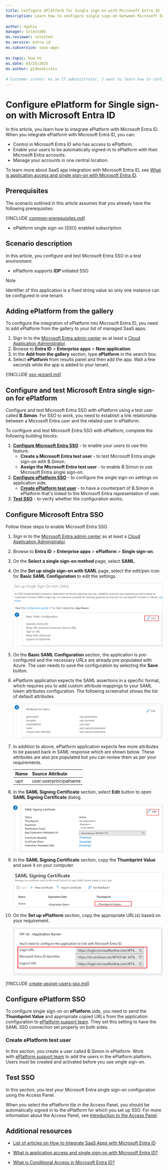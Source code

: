 ```yaml
---
title: Configure ePlatform for Single sign-on with Microsoft Entra ID
description: Learn how to configure single sign-on between Microsoft Entra ID and ePlatform.

author: nguhiu
manager: CelesteDG
ms.reviewer: celested
ms.service: entra-id
ms.subservice: saas-apps

ms.topic: how-to
ms.date: 03/25/2025
ms.author: gideonkiratu

# Customer intent: As an IT administrator, I want to learn how to configure single sign-on between Microsoft Entra ID and ePlatform so that I can control who has access to ePlatform, enable automatic sign-in with Microsoft Entra accounts, and manage my accounts in one central location.
---
```


# Configure ePlatform for Single sign-on with Microsoft Entra ID

In this article,  you learn how to integrate ePlatform with Microsoft Entra ID. When you integrate ePlatform with Microsoft Entra ID, you can:

* Control in Microsoft Entra ID who has access to ePlatform.
* Enable your users to be automatically signed-in to ePlatform with their Microsoft Entra accounts.
* Manage your accounts in one central location.

To learn more about SaaS app integration with Microsoft Entra ID, see [What is application access and single sign-on with Microsoft Entra ID](~/identity/enterprise-apps/what-is-single-sign-on.md).

## Prerequisites

The scenario outlined in this article assumes that you already have the following prerequisites:

[!INCLUDE [common-prerequisites.md](~/identity/saas-apps/includes/common-prerequisites.md)]
* ePlatform single sign-on (SSO) enabled subscription.

## Scenario description

In this article,  you configure and test Microsoft Entra SSO in a test environment.

* ePlatform supports **IDP** initiated SSO

> [!NOTE]
> Identifier of this application is a fixed string value so only one instance can be configured in one tenant.

## Adding ePlatform from the gallery

To configure the integration of ePlatform into Microsoft Entra ID, you need to add ePlatform from the gallery to your list of managed SaaS apps.

1. Sign in to the [Microsoft Entra admin center](https://entra.microsoft.com) as at least a [Cloud Application Administrator](~/identity/role-based-access-control/permissions-reference.md#cloud-application-administrator).
1. Browse to **Entra ID** > **Enterprise apps** > **New application**.
1. In the **Add from the gallery** section, type **ePlatform** in the search box.
1. Select **ePlatform** from results panel and then add the app. Wait a few seconds while the app is added to your tenant.

 [!INCLUDE [sso-wizard.md](~/identity/saas-apps/includes/sso-wizard.md)]

<a name='configure-and-test-azure-ad-single-sign-on-for-eplatform'></a>

## Configure and test Microsoft Entra single sign-on for ePlatform

Configure and test Microsoft Entra SSO with ePlatform using a test user called **B.Simon**. For SSO to work, you need to establish a link relationship between a Microsoft Entra user and the related user in ePlatform.

To configure and test Microsoft Entra SSO with ePlatform, complete the following building blocks:

1. **[Configure Microsoft Entra SSO](#configure-azure-ad-sso)** - to enable your users to use this feature.
    * **Create a Microsoft Entra test user** - to test Microsoft Entra single sign-on with B.Simon.
    * **Assign the Microsoft Entra test user** - to enable B.Simon to use Microsoft Entra single sign-on.
1. **[Configure ePlatform SSO](#configure-eplatform-sso)** - to configure the single sign-on settings on application side.
    * **[Create ePlatform test user](#create-eplatform-test-user)** - to have a counterpart of B.Simon in ePlatform that's linked to the Microsoft Entra representation of user.
1. **[Test SSO](#test-sso)** - to verify whether the configuration works.

<a name='configure-azure-ad-sso'></a>

## Configure Microsoft Entra SSO

Follow these steps to enable Microsoft Entra SSO.

1. Sign in to the [Microsoft Entra admin center](https://entra.microsoft.com) as at least a [Cloud Application Administrator](~/identity/role-based-access-control/permissions-reference.md#cloud-application-administrator).
1. Browse to **Entra ID** > **Enterprise apps** > **ePlatform** > **Single sign-on**.
1. On the **Select a single sign-on method** page, select **SAML**.
1. On the **Set up single sign-on with SAML** page, select the edit/pen icon for **Basic SAML Configuration** to edit the settings.

   ![Edit Basic SAML Configuration](common/edit-urls.png)

1. On the **Basic SAML Configuration** section, the application is pre-configured and the necessary URLs are already pre-populated with Azure. The user needs to save the configuration by selecting the **Save** button.

1. ePlatform application expects the SAML assertions in a specific format, which requires you to add custom attribute mappings to your SAML token attributes configuration. The following screenshot shows the list of default attributes.

	![image](common/default-attributes.png)

1. In addition to above, ePlatform application expects few more attributes to be passed back in SAML response which are shown below. These attributes are also pre populated but you can review them as per your requirements.

    | Name | Source Attribute |
	| ---------------| --------------- |
	| upn | user.userprincipalname |

1. In the **SAML Signing Certificate** section, select **Edit** button to open **SAML Signing Certificate** dialog.

	![Edit SAML Signing Certificate](common/edit-certificate.png)

1. In the **SAML Signing Certificate** section, copy the **Thumbprint Value** and save it on your computer.

    ![Copy Thumbprint value](common/copy-thumbprint.png)

1. On the **Set up ePlatform** section, copy the appropriate URL(s) based on your requirement.

	![Copy configuration URLs](common/copy-configuration-urls.png)

<a name='create-an-azure-ad-test-user'></a>

[!INCLUDE [create-assign-users-sso.md](~/identity/saas-apps/includes/create-assign-users-sso.md)]

## Configure ePlatform SSO

To configure single sign-on on **ePlatform** side, you need to send the **Thumbprint Value** and appropriate copied URLs from the application configuration to [ePlatform support team](https://help.eplatform.co/hc/en-us). They set this setting to have the SAML SSO connection set properly on both sides.

### Create ePlatform test user

In this section, you create a user called B.Simon in ePlatform. Work with [ePlatform support team](https://help.eplatform.co/hc/en-us) to add the users in the ePlatform platform. Users must be created and activated before you use single sign-on.

## Test SSO

In this section, you test your Microsoft Entra single sign-on configuration using the Access Panel.

When you select the ePlatform tile in the Access Panel, you should be automatically signed in to the ePlatform for which you set up SSO. For more information about the Access Panel, see [Introduction to the Access Panel](https://support.microsoft.com/account-billing/sign-in-and-start-apps-from-the-my-apps-portal-2f3b1bae-0e5a-4a86-a33e-876fbd2a4510).

## Additional resources

- [List of articles on How to Integrate SaaS Apps with Microsoft Entra ID](./tutorial-list.md)

- [What is application access and single sign-on with Microsoft Entra ID?](~/identity/enterprise-apps/what-is-single-sign-on.md)

- [What is Conditional Access in Microsoft Entra ID?](~/identity/conditional-access/overview.md)
